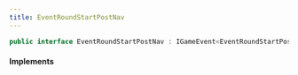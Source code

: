 ```yaml
---
title: EventRoundStartPostNav
---
```


```csharp
public interface EventRoundStartPostNav : IGameEvent<EventRoundStartPostNav>
```

#### Implements

